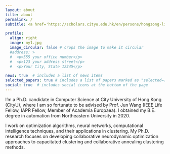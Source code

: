 ```yaml
---
layout: about
title: about
permalink: /
subtitle: <a href='https://scholars.cityu.edu.hk/en/persons/hongzong-li(585c4416-c177-4c18-acdd-ca435115a52a).html'>Department of Computer Science, City University of Hong Kong</a>. Kowloon Tong, Kowloon, Hong Kong. #+852-93674914. hongzli2-c@my.cityu.edu.hk, hongzong.li.cn@gmail.com.

profile:
  align: right
  image: my1.jpg
  image_circular: false # crops the image to make it circular
  #address: >
  #  <p>555 your office number</p>
  #  <p>123 your address street</p>
  #  <p>Your City, State 12345</p>

news: true  # includes a list of news items
selected_papers: true # includes a list of papers marked as "selected={true}"
social: true  # includes social icons at the bottom of the page
---
```

I’m a Ph.D. candidate in Computer Science at City University of Hong Kong (CityU), where I am so fortunate to be advised by Prof. Jun Wang (IEEE Life Fellow, IAPR Fellow, Member of Academia Europaea). I obtained my B.E. degree in automation from Northeastern University in 2020.

I work on optimization algorithms, neural networks, computational intelligence techniques, and their applications in clustering. My Ph.D. research focuses on developing collaborative neurodynamic optimization approaches to capacitated clustering and collaborative annealing clustering methods.
